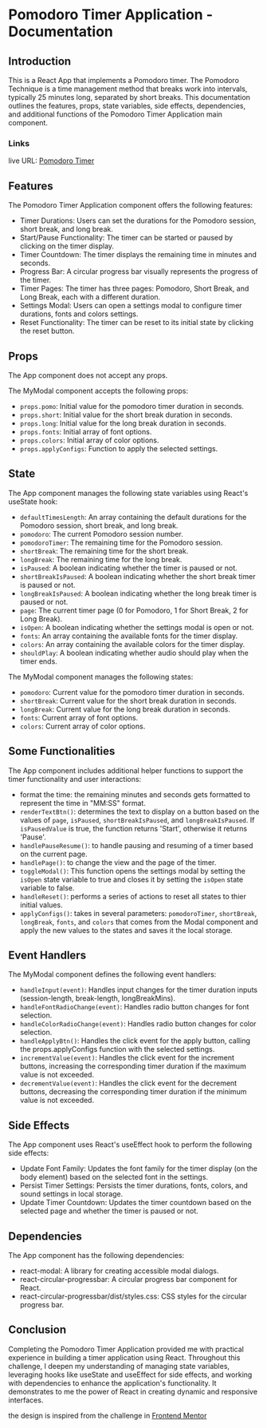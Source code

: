 # Pomodoro Timer Application - Documentation

## Introduction

This is a React App that implements a Pomodoro timer. The Pomodoro Technique is a time management method that breaks work into intervals, typically 25 minutes long, separated by short breaks. This documentation outlines the features, props, state variables, side effects, dependencies, and additional functions of the Pomodoro Timer Application main component.

### Links

live URL: [Pomodoro Timer](https://fluffy-chimera-99733a.netlify.app/)

## Features

The Pomodoro Timer Application component offers the following features:

- Timer Durations: Users can set the durations for the Pomodoro session, short break, and long break.
- Start/Pause Functionality: The timer can be started or paused by clicking on the timer display.
- Timer Countdown: The timer displays the remaining time in minutes and seconds.
- Progress Bar: A circular progress bar visually represents the progress of the timer.
- Timer Pages: The timer has three pages: Pomodoro, Short Break, and Long Break, each with a different duration.
- Settings Modal: Users can open a settings modal to configure timer durations, fonts and colors settings.
- Reset Functionality: The timer can be reset to its initial state by clicking the reset button.

## Props

The App component does not accept any props.

The MyModal component accepts the following props:

- `props.pomo`: Initial value for the pomodoro timer duration in seconds.
- `props.short`: Initial value for the short break duration in seconds.
- `props.long`: Initial value for the long break duration in seconds.
- `props.fonts`: Initial array of font options.
- `props.colors`: Initial array of color options.
- `props.applyConfigs`: Function to apply the selected settings.

## State

The App component manages the following state variables using React's useState hook:

- `defaultTimesLength`: An array containing the default durations for the Pomodoro session, short break, and long break.
- `pomodoro`: The current Pomodoro session number.
- `pomodoroTimer`: The remaining time for the Pomodoro session.
- `shortBreak`: The remaining time for the short break.
- `longBreak`: The remaining time for the long break.
- `isPaused`: A boolean indicating whether the timer is paused or not.
- `shortBreakIsPaused`: A boolean indicating whether the short break timer is paused or not.
- `longBreakIsPaused`: A boolean indicating whether the long break timer is paused or not.
- `page`: The current timer page (0 for Pomodoro, 1 for Short Break, 2 for Long Break).
- `isOpen`: A boolean indicating whether the settings modal is open or not.
- `fonts`: An array containing the available fonts for the timer display.
- `colors`: An array containing the available colors for the timer display.
- `shouldPlay`: A boolean indicating whether audio should play when the timer ends.

The MyModal component manages the following states:

- `pomodoro`: Current value for the pomodoro timer duration in seconds.
- `shortBreak`: Current value for the short break duration in seconds.
- `longBreak`: Current value for the long break duration in seconds.
- `fonts`: Current array of font options.
- `colors`: Current array of color options.

## Some Functionalities

The App component includes additional helper functions to support the timer functionality and user interactions:

- format the time: the remaining minutes and seconds gets formatted to represent the time in "MM:SS" format.
- `renderTextBtn()`: determines the text to display on a button based on the values of `page`, `isPaused`, `shortBreakIsPaused`, and `longBreakIsPaused`. If `isPausedValue` is true, the function returns 'Start', otherwise it returns 'Pause'.
- `handlePauseResume()`: to handle pausing and resuming of a timer based on the current page.
- `handlePage()`: to change the view and the page of the timer.
- `toggleModal()`: This function opens the settings modal by setting the `isOpen` state variable to true and closes it by setting the `isOpen` state variable to false.
- `handleReset()`: performs a series of actions to reset all states to thier initial values.
- `applyConfigs()`: takes in several parameters: `pomodoroTimer`, `shortBreak`, `longBreak`, `fonts`, and `colors` that comes from the Modal component and apply the new values to the states and saves it the local storage.

## Event Handlers

The MyModal component defines the following event handlers:

- `handleInput(event)`: Handles input changes for the timer duration inputs (session-length, break-length, longBreakMins).
- `handleFontRadioChange(event)`: Handles radio button changes for font selection.
- `handleColorRadioChange(event)`: Handles radio button changes for color selection.
- `handleApplyBtn()`: Handles the click event for the apply button, calling the props.applyConfigs function with the selected settings.
- `incrementValue(event)`: Handles the click event for the increment buttons, increasing the corresponding timer duration if the maximum value is not exceeded.
- `decrementValue(event)`: Handles the click event for the decrement buttons, decreasing the corresponding timer duration if the minimum value is not exceeded.

## Side Effects

The App component uses React's useEffect hook to perform the following side effects:

- Update Font Family: Updates the font family for the timer display (on the body element) based on the selected font in the settings.
- Persist Timer Settings: Persists the timer durations, fonts, colors, and sound settings in local storage.
- Update Timer Countdown: Updates the timer countdown based on the selected page and whether the timer is paused or not.

## Dependencies

The App component has the following dependencies:

- react-modal: A library for creating accessible modal dialogs.
- react-circular-progressbar: A circular progress bar component for React.
- react-circular-progressbar/dist/styles.css: CSS styles for the circular progress bar.

## Conclusion

Completing the Pomodoro Timer Application  provided me with practical experience in building a timer application using React. Throughout this challenge, I deepen my understanding of managing state variables, leveraging hooks like useState and useEffect for side effects, and working with dependencies to enhance the application's functionality. It  demonstrates to me the power of React in creating dynamic and responsive interfaces.

the design is inspired from the challenge in [Frontend Mentor](https://www.frontendmentor.io/challenges/pomodoro-app-KBFnycJ6G)